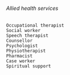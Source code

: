 ###### Allied health services
    Occupational therapist
    Social worker
    Speech therapist
    Counsellor
    Psychologist
    Physiotherapist
    Pharmacist
    Case worker
    Spiritual support

# 